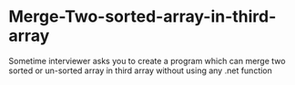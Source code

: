# Merge-Two-sorted-array-in-third-array
Sometime interviewer asks you to create a program which can merge two sorted or un-sorted array in third array without using any .net function
